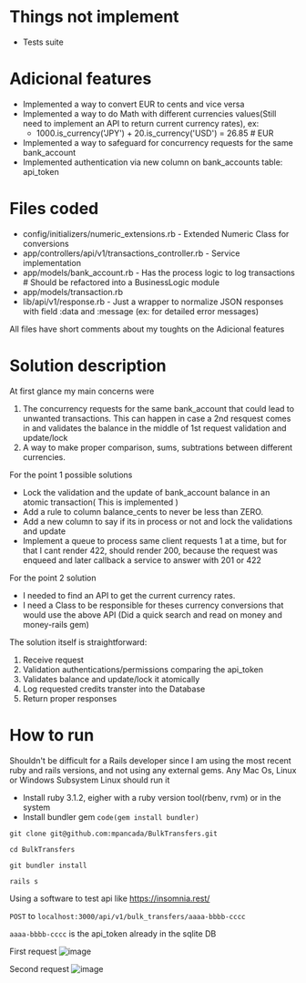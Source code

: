# Things not implement
- Tests suite
# Adicional features
- Implemented a way to convert EUR to cents and vice versa
- Implemented a way to do Math with different currencies values(Still need to implement an API to return current currency rates), ex:
  - 1000.is_currency('JPY') + 20.is_currency('USD') = 26.85 # EUR
- Implemented a way to safeguard for concurrency requests for the same bank_account
- Implemented authentication via new column on bank_accounts table: api_token
# Files coded
- config/initializers/numeric_extensions.rb - Extended Numeric Class for conversions 
- app/controllers/api/v1/transactions_controller.rb - Service implementation
- app/models/bank_account.rb - Has the process logic to log transactions # Should be refactored into a BusinessLogic module
- app/models/transaction.rb
- lib/api/v1/response.rb - Just a wrapper to normalize JSON responses with field :data and :message (ex: for detailed error messages)

All files have short comments about my toughts on the Adicional features
# Solution description
At first glance my main concerns were
1. The concurrency requests for the same bank_account that could lead to unwanted transactions. This can happen in case a 2nd resquest comes in and validates the balance in the middle of 1st request validation and update/lock
2. A way to make proper comparison, sums, subtrations between different currencies.

For the point 1 possible solutions
- Lock the validation and the update of bank_account balance in an atomic transaction( This is implemented )
- Add a rule to column balance_cents to never be less than ZERO.
- Add a new column to say if its in process or not and lock the validations and update
- Implement a queue to process same client requests 1 at a time, but for that I cant render 422, should render 200, because the request was enqueed and later callback a service to answer with 201 or 422

For the point 2 solution
- I needed to find an API to get the current currency rates.
- I need a Class to be responsible for theses currency conversions that would use the above API (Did a quick search and read on money and money-rails gem)

The solution itself is straightforward:
1. Receive request
2. Validation authentications/permissions comparing the api_token
3. Validates balance and update/lock it atomically
4. Log requested credits transter into the Database
5. Return proper responses

# How to run
Shouldn't be difficult for a Rails developer since I am using the most recent ruby and rails versions, and not using any external gems.
Any Mac Os, Linux or Windows Subsystem Linux should run it
- Install ruby 3.1.2, eigher with a ruby version tool(rbenv, rvm) or in the system
- Install bundler gem `code(gem install bundler)`

```
git clone git@github.com:mpancada/BulkTransfers.git
```
```
cd BulkTransfers
```
```
git bundler install
```
```
rails s
```
Using a software to test api like https://insomnia.rest/

`POST` to `localhost:3000/api/v1/bulk_transfers/aaaa-bbbb-cccc`

`aaaa-bbbb-cccc` is the api_token already in the sqlite DB

First request
![image](https://user-images.githubusercontent.com/710236/177751187-4f6a8aaa-1d7b-4087-b9e8-ee250e763474.png)

Second request
![image](https://user-images.githubusercontent.com/710236/177751489-4a887301-3083-4508-b748-5d57e305fde0.png)

